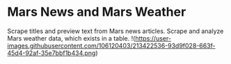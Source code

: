 # Mars News and Mars Weather
Scrape titles and preview text from Mars news articles. Scrape and analyze Mars weather data, which exists in a table.
!(https://user-images.githubusercontent.com/106120403/213422536-93d9f028-663f-45d4-92af-35e7bbf1b434.png)
